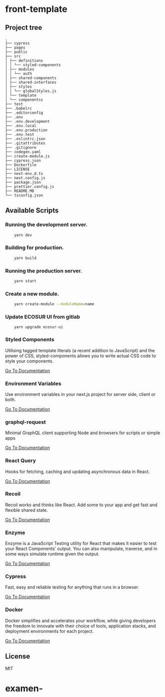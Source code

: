 # front-template

## Project tree

```
.
├── cypress
├── pages
├── public
├── src
│ ├── definitions
│ │ └── styled-components
│ ├── modules
│ │ └── auth
│ ├── shared-components
│ ├── shared-interfaces
│ ├── styles
│ │ └── globalStyles.js
│ └── template
│ └── componentss
├── test
├── .babelrc
├── .editorconfig
├── .env
├── .env.development
├── .env.local
├── .env.production
├── .env.test
├── .eslintrc.json
├── .gitattributes
├── .gitignore
├── codegen.yaml
├── create-module.js
├── cypress.json
├── Dockerfile
├── LICENSE
├── next-env.d.ts
├── next.config.js
├── package.json
├── prettier.config.js
├── README.MD
└── tsconfig.json
```

## Available Scripts

### Running the development server.

```bash
    yarn dev
```

### Building for production.

```bash
    yarn build
```

### Running the production server.

```bash
    yarn start
```

### Create a new module.

```bash
    yarn create-module --moduleName=name
```

### Update ECOSUR UI from gitlab

```
    yarn upgrade ecosur-ui
```

### **Styled Components**

Utilising tagged template literals (a recent addition to JavaScript) and the power of CSS, styled-components allows you to write actual CSS code to style your components.

[Go To Documentation](https://styled-components.com/docs)

### **Environment Variables**

Use environment variables in your next.js project for server side, client or both.

[Go To Documentation](https://github.com/vercel/next.js/tree/canary/examples/environment-variables)

### **graphql-request**

Minimal GraphQL client supporting Node and browsers for scripts or simple apps

[Go To Documentation](https://github.com/prisma-labs/graphql-request)

### **React Query**

Hooks for fetching, caching and updating asynchronous data in React.

[Go To Documentation](https://react-query.tanstack.com/overview)

### **Recoil**

Recoil works and thinks like React. Add some to your app and get fast and flexible shared state.

[Go To Documentation](https://recoiljs.org/docs/introduction/installation)

### **Enzyme**

Enzyme is a JavaScript Testing utility for React that makes it easier to test your React Components&#39; output. You can also manipulate, traverse, and in some ways simulate runtime given the output.

[Go To Documentation](https://enzymejs.github.io/enzyme/)

### **Cypress**

Fast, easy and reliable testing for anything that runs in a browser.

[Go To Documentation](https://docs.cypress.io/guides/overview/why-cypress.html)

### **Docker**

Docker simplifies and accelerates your workflow, while giving developers the freedom to innovate with their choice of tools, application stacks, and deployment environments for each project.

[Go To Documentation](https://www.docker.com/get-started)

## License

MIT
# examen-
